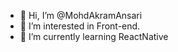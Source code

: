 - 👋 Hi, I’m @MohdAkramAnsari
- 👀 I’m interested in Front-end.
- 🌱 I’m currently learning ReactNative

<!---
MohdAkramAnsari/MohdAkramAnsari is a ✨ special ✨ repository because its `README.md` (this file) appears on your GitHub profile.
You can click the Preview link to take a look at your changes.
--->
